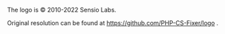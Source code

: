 The logo is © 2010-2022 Sensio Labs.

Original resolution can be found at https://github.com/PHP-CS-Fixer/logo .
